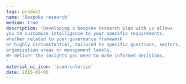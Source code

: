 ```yaml
---
tags: product
name: 'Bespoke research'
medium: true
description: 'Developing a bespoke research plan with us allows 
you to customize intelligence to your specific requirements, 
whether related to your governance framework 
or highly circumstantial, tailored to specific questions, sectors, 
organization areas or management levels.
We deliver the insights you need to make informed decisions.
'
material_ui_icon: 'icon-colorize'
date: 2015-01-06
---
```

